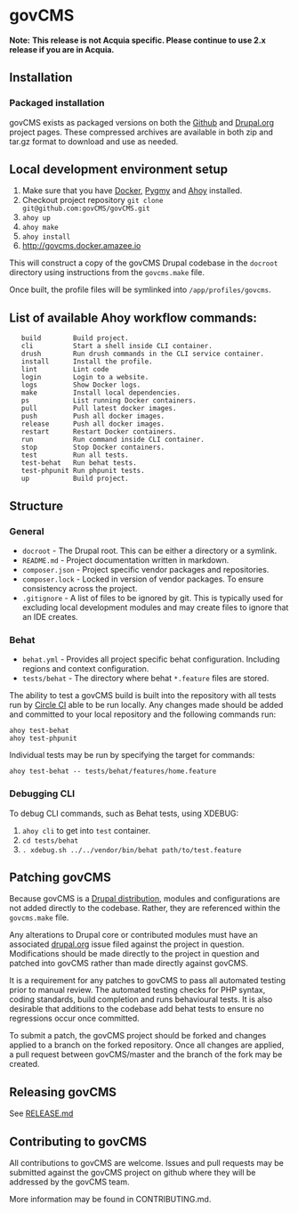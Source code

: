 # govCMS

**Note:**
**This release is not Acquia specific. Please continue to use 2.x release if you are in Acquia.**

## Installation

### Packaged installation

govCMS exists as packaged versions on both the [Github](https://github.com/govCMS/govCMS) and [Drupal.org](https://www.drupal.org/project/govcms) project pages. These compressed archives are available in both zip and tar.gz format to download and use as needed.

## Local development environment setup

1. Make sure that you have [Docker](https://www.docker.com/), [Pygmy](https://docs.amazee.io/local_docker_development/pygmy.html) and [Ahoy](https://github.com/ahoy-cli/ahoy) installed.
2. Checkout project repository `git clone git@github.com:govCMS/govCMS.git`
3. `ahoy up`
4. `ahoy make`
5. `ahoy install`
6. http://govcms.docker.amazee.io

This will construct a copy of the govCMS Drupal codebase in the `docroot` directory using instructions from the `govcms.make` file.

Once built, the profile files will be symlinked into `/app/profiles/govcms`.

## List of available Ahoy workflow commands:

```
   build        Build project.
   cli          Start a shell inside CLI container.
   drush        Run drush commands in the CLI service container.
   install      Install the profile.
   lint         Lint code
   login        Login to a website.
   logs         Show Docker logs.
   make         Install local dependencies.
   ps           List running Docker containers.
   pull         Pull latest docker images.
   push         Push all docker images.
   release      Push all docker images.
   restart      Restart Docker containers.
   run          Run command inside CLI container.
   stop         Stop Docker containers.
   test         Run all tests.
   test-behat   Run behat tests.
   test-phpunit Run phpunit tests.
   up           Build project.
```

## Structure

### General

- `docroot` - The Drupal root. This can be either a directory or a symlink.
- `README.md` - Project documentation written in markdown.
- `composer.json` - Project specific vendor packages and repositories.
- `composer.lock` - Locked in version of vendor packages. To ensure consistency across the project.
- `.gitignore` - A list of files to be ignored by git. This is typically used for excluding local development modules and may create files to ignore that an IDE creates.

### Behat

- `behat.yml` - Provides all project specific behat configuration. Including regions and context configuration.
- `tests/behat` - The directory where behat `*.feature` files are stored.

The ability to test a govCMS build is built into the repository with all tests run by [Circle CI](https://cirlceci.com/) able to be run locally. Any changes made should be added and committed to your local repository and the following commands run:

```
ahoy test-behat
ahoy test-phpunit
```

Individual tests may be run by specifying the target for commands:

```
ahoy test-behat -- tests/behat/features/home.feature
```

### Debugging CLI

To debug CLI commands, such as Behat tests, using XDEBUG:
1. `ahoy cli` to get into `test` container.
4. `cd tests/behat`
3. `. xdebug.sh ../../vendor/bin/behat path/to/test.feature`

## Patching govCMS

Because govCMS is a [Drupal distribution](https://www.drupal.org/documentation/build/distributions), modules and configurations are not added directly to the codebase. Rather, they are referenced within the `govcms.make` file.

Any alterations to Drupal core or contributed modules must have an associated [drupal.org](https://www.drupal.org) issue filed against the project in question. Modifications should be made directly to the project in question and patched into govCMS rather than made directly against govCMS.

It is a requirement for any patches to govCMS to pass all automated testing prior to manual review. The automated testing checks for PHP syntax, coding standards, build completion and runs behavioural tests. It is also desirable that additions to the codebase add behat tests to ensure no regressions occur once committed.

To submit a patch, the govCMS project should be forked and changes applied to a branch on the forked repository. Once all changes are applied, a pull request between govCMS/master and the branch of the fork may be created.

## Releasing govCMS
See [RELEASE.md](RELEASE.md)

## Contributing to govCMS

All contributions to govCMS are welcome. Issues and pull requests may be submitted against the govCMS project on github where they will be addressed by the govCMS team.

More information may be found in CONTRIBUTING.md.
